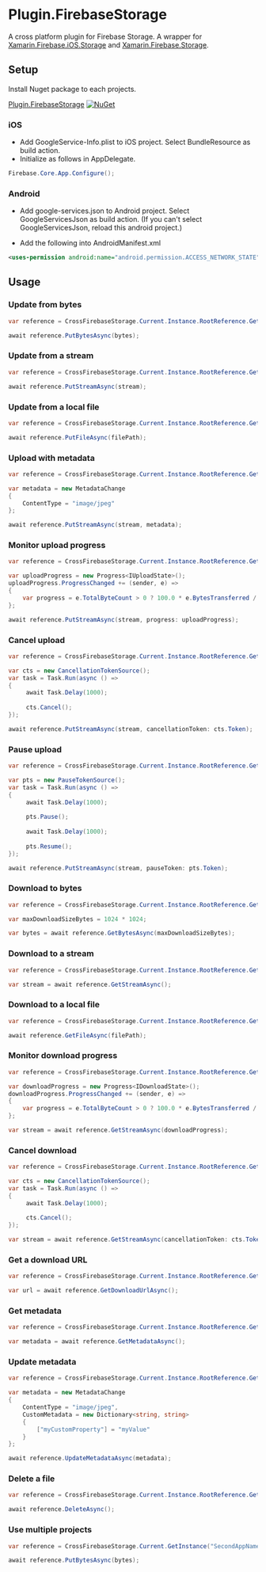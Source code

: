 # Plugin.FirebaseStorage

A cross platform plugin for Firebase Storage. 
A wrapper for [Xamarin.Firebase.iOS.Storage](https://www.nuget.org/packages/Xamarin.Firebase.iOS.Storage/) 
and [Xamarin.Firebase.Storage](https://www.nuget.org/packages/Xamarin.Firebase.Storage/).

## Setup
Install Nuget package to each projects.

[Plugin.FirebaseStorage](https://www.nuget.org/packages/Plugin.FirebaseStorage/) [![NuGet](https://img.shields.io/nuget/vpre/Plugin.FirebaseStorage.svg?label=NuGet)](https://www.nuget.org/packages/Plugin.FirebaseStorage/)

### iOS
* Add GoogleService-Info.plist to iOS project. Select BundleResource as build action.
* Initialize as follows in AppDelegate. 
```C#
Firebase.Core.App.Configure();
```

### Android
* Add google-services.json to Android project. Select GoogleServicesJson as build action. (If you can't select GoogleServicesJson, reload this android project.)

* Add the following into AndroidManifest.xml
```xml
<uses-permission android:name="android.permission.ACCESS_NETWORK_STATE" />
```

## Usage
### Update from bytes
```C#
var reference = CrossFirebaseStorage.Current.Instance.RootReference.GetChild("image.jpg");

await reference.PutBytesAsync(bytes);
```

### Update from a stream
```C#
var reference = CrossFirebaseStorage.Current.Instance.RootReference.GetChild("image.jpg");

await reference.PutStreamAsync(stream);
```

### Update from a local file
```C#
var reference = CrossFirebaseStorage.Current.Instance.RootReference.GetChild("image.jpg");

await reference.PutFileAsync(filePath);
```

### Upload with metadata
```C#
var reference = CrossFirebaseStorage.Current.Instance.RootReference.GetChild("image.jpg");

var metadata = new MetadataChange
{
    ContentType = "image/jpeg"
};

await reference.PutStreamAsync(stream, metadata);
```

### Monitor upload progress
```C#
var reference = CrossFirebaseStorage.Current.Instance.RootReference.GetChild("image.jpg");

var uploadProgress = new Progress<IUploadState>();
uploadProgress.ProgressChanged += (sender, e) =>
{
    var progress = e.TotalByteCount > 0 ? 100.0 * e.BytesTransferred / e.TotalByteCount : 0;
};

await reference.PutStreamAsync(stream, progress: uploadProgress);
```

### Cancel upload
```C#
var reference = CrossFirebaseStorage.Current.Instance.RootReference.GetChild("image.jpg");

var cts = new CancellationTokenSource();
var task = Task.Run(async () =>
{
     await Task.Delay(1000);
     
     cts.Cancel();
});

await reference.PutStreamAsync(stream, cancellationToken: cts.Token);
```

### Pause upload
```C#
var reference = CrossFirebaseStorage.Current.Instance.RootReference.GetChild("image.jpg");

var pts = new PauseTokenSource();
var task = Task.Run(async () =>
{
     await Task.Delay(1000);
     
     pts.Pause();
     
     await Task.Delay(1000);
     
     pts.Resume();
});

await reference.PutStreamAsync(stream, pauseToken: pts.Token);
```

### Download to bytes
```C#
var reference = CrossFirebaseStorage.Current.Instance.RootReference.GetChild("image.jpg");

var maxDownloadSizeBytes = 1024 * 1024;

var bytes = await reference.GetBytesAsync(maxDownloadSizeBytes);
```

### Download to a stream
```C#
var reference = CrossFirebaseStorage.Current.Instance.RootReference.GetChild("image.jpg");

var stream = await reference.GetStreamAsync();
```

### Download to a local file
```C#
var reference = CrossFirebaseStorage.Current.Instance.RootReference.GetChild("image.jpg");

await reference.GetFileAsync(filePath);
```

### Monitor download progress
```C#
var reference = CrossFirebaseStorage.Current.Instance.RootReference.GetChild("image.jpg");

var downloadProgress = new Progress<IDownloadState>();
downloadProgress.ProgressChanged += (sender, e) =>
{
    var progress = e.TotalByteCount > 0 ? 100.0 * e.BytesTransferred / e.TotalByteCount : 0;
};

var stream = await reference.GetStreamAsync(downloadProgress);
```

### Cancel download
```C#
var reference = CrossFirebaseStorage.Current.Instance.RootReference.GetChild("image.jpg");

var cts = new CancellationTokenSource();
var task = Task.Run(async () =>
{
     await Task.Delay(1000);
     
     cts.Cancel();
});

var stream = await reference.GetStreamAsync(cancellationToken: cts.Token);
```

### Get a download URL
```C#
var reference = CrossFirebaseStorage.Current.Instance.RootReference.GetChild("image.jpg");

var url = await reference.GetDownloadUrlAsync();
```

### Get metadata
```C#
var reference = CrossFirebaseStorage.Current.Instance.RootReference.GetChild("image.jpg");

var metadata = await reference.GetMetadataAsync();
```

### Update metadata
```C#
var reference = CrossFirebaseStorage.Current.Instance.RootReference.GetChild("image.jpg");

var metadata = new MetadataChange
{
    ContentType = "image/jpeg",
    CustomMetadata = new Dictionary<string, string>
    {
        ["myCustomProperty"] = "myValue"
    }
};

await reference.UpdateMetadataAsync(metadata);
```

### Delete a file
```C#
var reference = CrossFirebaseStorage.Current.Instance.RootReference.GetChild("image.jpg");

await reference.DeleteAsync();
```

### Use multiple projects
```C#
var reference = CrossFirebaseStorage.Current.GetInstance("SecondAppName").RootReference.GetChild("image.jpg");

await reference.PutBytesAsync(bytes);
```
